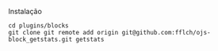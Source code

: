 Instalação

    cd plugins/blocks
    git clone git remote add origin git@github.com:fflch/ojs-block_getstats.git getstats
